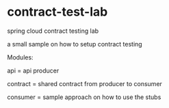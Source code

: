 # contract-test-lab
spring cloud contract testing lab

a small sample on how to setup contract testing

Modules:

api = api producer

contract = shared contract from producer to consumer

consumer = sample approach on how to use the stubs


